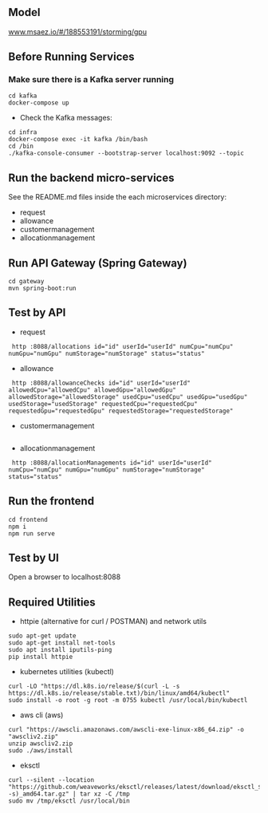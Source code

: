 # 

## Model
www.msaez.io/#/188553191/storming/gpu

## Before Running Services
### Make sure there is a Kafka server running
```
cd kafka
docker-compose up
```
- Check the Kafka messages:
```
cd infra
docker-compose exec -it kafka /bin/bash
cd /bin
./kafka-console-consumer --bootstrap-server localhost:9092 --topic
```

## Run the backend micro-services
See the README.md files inside the each microservices directory:

- request
- allowance
- customermanagement
- allocationmanagement


## Run API Gateway (Spring Gateway)
```
cd gateway
mvn spring-boot:run
```

## Test by API
- request
```
 http :8088/allocations id="id" userId="userId" numCpu="numCpu" numGpu="numGpu" numStorage="numStorage" status="status" 
```
- allowance
```
 http :8088/allowanceChecks id="id" userId="userId" allowedCpu="allowedCpu" allowedGpu="allowedGpu" allowedStorage="allowedStorage" usedCpu="usedCpu" usedGpu="usedGpu" usedStorage="usedStorage" requestedCpu="requestedCpu" requestedGpu="requestedGpu" requestedStorage="requestedStorage" 
```
- customermanagement
```
```
- allocationmanagement
```
 http :8088/allocationManagements id="id" userId="userId" numCpu="numCpu" numGpu="numGpu" numStorage="numStorage" status="status" 
```


## Run the frontend
```
cd frontend
npm i
npm run serve
```

## Test by UI
Open a browser to localhost:8088

## Required Utilities

- httpie (alternative for curl / POSTMAN) and network utils
```
sudo apt-get update
sudo apt-get install net-tools
sudo apt install iputils-ping
pip install httpie
```

- kubernetes utilities (kubectl)
```
curl -LO "https://dl.k8s.io/release/$(curl -L -s https://dl.k8s.io/release/stable.txt)/bin/linux/amd64/kubectl"
sudo install -o root -g root -m 0755 kubectl /usr/local/bin/kubectl
```

- aws cli (aws)
```
curl "https://awscli.amazonaws.com/awscli-exe-linux-x86_64.zip" -o "awscliv2.zip"
unzip awscliv2.zip
sudo ./aws/install
```

- eksctl 
```
curl --silent --location "https://github.com/weaveworks/eksctl/releases/latest/download/eksctl_$(uname -s)_amd64.tar.gz" | tar xz -C /tmp
sudo mv /tmp/eksctl /usr/local/bin
```

